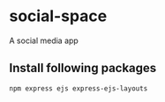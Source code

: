 # social-space
A social media app 

## Install following packages

```
npm express ejs express-ejs-layouts
```
